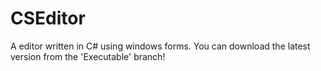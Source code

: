 # CSEditor
A editor written in C# using windows forms.
You can download the latest version from the 'Executable' branch!